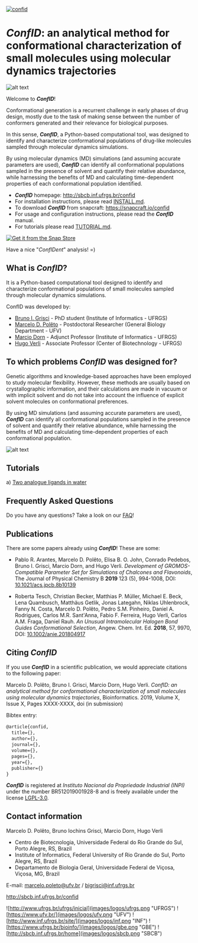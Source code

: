 [![confid](https://snapcraft.io//confid/badge.svg)](https://snapcraft.io/confid)

# ***ConfID***: an analytical method for conformational characterization of small molecules using molecular dynamics trajectories

![alt text](https://github.com/sbcblab/confid/blob/master/images/logos/confidlogo.png "ConfID")

Welcome to ***ConfID***!

Conformational generation is a recurrent challenge in early phases of drug design, mostly due to the task of making sense between the number of conformers generated and their relevance for biological purposes. 

In this sense, ***ConfID***, a Python-based computational tool, was designed to identify and characterize conformational populations of drug-like molecules sampled through molecular dynamics simulations. 

By using molecular dynamics (MD) simulations (and assuming accurate parameters are used), ***ConfID*** can identify all conformational populations sampled in the presence of solvent and quantify their relative abundance, while harnessing the benefits of MD and calculating time-dependent properties of each conformational population identified.

- ***ConfID*** homepage: http://sbcb.inf.ufrgs.br/confid
- For installation instructions, please read [INSTALL.md](INSTALL.md).
- To download ***ConfID*** from snapcraft: https://snapcraft.io/confid
- For usage and configuration instructions, please read the ***ConfID*** manual.
- For tutorials please read [TUTORIAL.md](TUTORIAL.md).

[![Get it from the Snap Store](https://snapcraft.io/static/images/badges/en/snap-store-white.svg)](https://snapcraft.io/confid)

Have a nice "_ConfIDent_" analysis! =)

## What is ***ConfID***?

It is a Python-based computational tool designed to identify and characterize conformational populations of small molecules sampled through molecular dynamics simulations.

ConfID was developed by:

- [Bruno I. Grisci](https://orcid.org/0000-0003-4083-5881) - PhD student (Institute of Informatics - UFRGS)
- [Marcelo D. Polêto](https://orcid.org/0000-0001-9210-690X) - Postdoctoral Researcher (General Biology Department - UFV)
- [Marcio Dorn](https://orcid.org/0000-0001-8534-3480) - Adjunct Professor (Institute of Informatics - UFRGS)
- [Hugo Verli](https://orcid.org/0000-0002-4796-8620) - Associate Professor (Center of Biotechnology - UFRGS) 

## To which problems ***ConfID*** was designed for?

Genetic algorithms and knowledge-based approaches have been employed to study molecular flexibility. However, these methods are usually based on crystallographic information, and their calculations are made in vacuum or with implicit solvent and do not take into account the influence of explicit solvent molecules on conformational preferences. 

By using MD simulations (and assuming accurate parameters are used), ***ConfID*** can identify all conformational populations sampled in the presence of solvent and quantify their relative abundance, while harnessing the benefits of MD and calculating time-dependent properties of each conformational population.

![alt text](https://github.com/sbcblab/confid/blob/master/images/confid1.png "ConfID")

## Tutorials

a) [Two analogue ligands in water](TUTORIAL.md)

## Frequently Asked Questions

Do you have any questions? Take a look on our [FAQ](FAQ.md)!

## Publications

There are some papers already using ***ConfID***! These are some:

- Pablo R. Arantes, Marcelo D. Polêto, Elisa B. O. John, Conrado Pedebos, Bruno I. Grisci, Marcio Dorn, and Hugo Verli. _Development of GROMOS-Compatible Parameter Set for Simulations of Chalcones and Flavonoids_, The Journal of Physical Chemistry B **2019** 123 (5), 994-1008, DOI: [10.1021/acs.jpcb.8b10139](https://doi.org/10.1021/acs.jpcb.8b10139)

- Roberta Tesch, Christian Becker, Matthias P. Müller, Michael E. Beck, Lena Quambusch, Matthäus Getlik, Jonas Lategahn, Niklas Uhlenbrock, Fanny N. Costa, Marcelo D. Polêto, Pedro S.M. Pinheiro, Daniel A. Rodrigues, Carlos M.R. Sant'Anna, Fabio F. Ferreira, Hugo Verli, Carlos A.M. Fraga, Daniel Rauh. _An Unusual Intramolecular Halogen Bond Guides Conformational Selection_, Angew. Chem. Int. Ed. **2018**, 57, 9970, DOI: [10.1002/anie.201804917](https://doi.org/10.1002/anie.201804917)

## Citing ***ConfID***

If you use ***ConfID*** in a scientific publication, we would appreciate citations to the following paper:

Marcelo D. Polêto, Bruno I. Grisci, Marcio Dorn, Hugo Verli. _ConfID: an analytical method for conformational characterization of small molecules using molecular dynamics trajectories_, Bioinformatics. 2019, Volume X, Issue X, Pages XXXX-XXXX, doi (in submission)

Bibtex entry:
```
@article{confid,
  title={},
  author={},
  journal={},
  volume={},
  pages={},
  year={},
  publisher={}
}
```

***ConfID*** is registered at _Instituto Nacional da Propriedade Industrial (INPI)_ under the number BR512019001928-8 and is freely available under the license [LGPL-3.0](LICENSE.md).

## Contact information

Marcelo D. Polêto, Bruno Iochins Grisci, Marcio Dorn, Hugo Verli

- Centro de Biotecnologia, Universidade Federal do Rio Grande do Sul, Porto Alegre, RS, Brazil
- Institute of Informatics, Federal University of Rio Grande do Sul, Porto Alegre, RS, Brazil
- Departamento de Biologia Geral, Universidade Federal de Viçosa, Viçosa, MG, Brazil

E-mail: marcelo.poleto@ufv.br / bigrisci@inf.ufrgs.br

http://sbcb.inf.ufrgs.br/confid

![http://www.ufrgs.br/ufrgs/inicial](images/logos/ufrgs.png "UFRGS") ![https://www.ufv.br/](images/logos/ufv.png "UFV") ![http://www.inf.ufrgs.br/site/](images/logos/inf.png "INF") ![https://www.ufrgs.br/bioinfo/](images/logos/gbe.png "GBE") ![http://sbcb.inf.ufrgs.br/home](images/logos/sbcb.png "SBCB")
